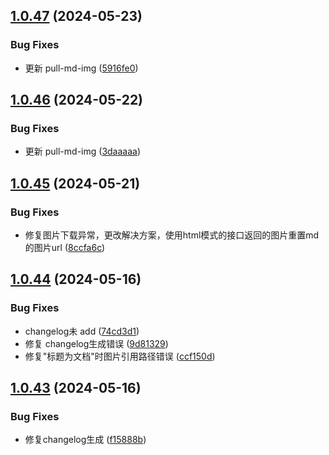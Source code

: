 ## [1.0.47](https://github.com/gxr404/yuque-dl/compare/v1.0.46...v1.0.47) (2024-05-23)


### Bug Fixes

* 更新 pull-md-img ([5916fe0](https://github.com/gxr404/yuque-dl/commit/5916fe0aa8f2dc09f4c375a65fc1cf4bb305e66e))



## [1.0.46](https://github.com/gxr404/yuque-dl/compare/v1.0.45...v1.0.46) (2024-05-22)


### Bug Fixes

* 更新 pull-md-img ([3daaaaa](https://github.com/gxr404/yuque-dl/commit/3daaaaac38dd0af89d6569ce53f26aa8ed74f593))



## [1.0.45](https://github.com/gxr404/yuque-dl/compare/v1.0.44...v1.0.45) (2024-05-21)


### Bug Fixes

* 修复图片下载异常，更改解决方案，使用html模式的接口返回的图片重置md的图片url ([8ccfa6c](https://github.com/gxr404/yuque-dl/commit/8ccfa6c5763775ee359c7454c5d4b259d831bdc4))



## [1.0.44](https://github.com/gxr404/yuque-dl/compare/v1.0.43...v1.0.44) (2024-05-16)


### Bug Fixes

* changelog未 add ([74cd3d1](https://github.com/gxr404/yuque-dl/commit/74cd3d13ec7f48d52c8350991b9f6bf066b46e4d))
* 修复 changelog生成错误 ([9d81329](https://github.com/gxr404/yuque-dl/commit/9d813295842b4611f8f8295be679523c9cfad4f6))
* 修复"标题为文档"时图片引用路径错误 ([ccf150d](https://github.com/gxr404/yuque-dl/commit/ccf150d8601217374fcd7f3398103ec7621b7a11))



## [1.0.43](https://github.com/gxr404/yuque-dl/compare/v1.0.42...v1.0.43) (2024-05-16)


### Bug Fixes

* 修复changelog生成 ([f15888b](https://github.com/gxr404/yuque-dl/commit/f15888b21937afcf20eab1a13c6fda2c90eed2fa))



